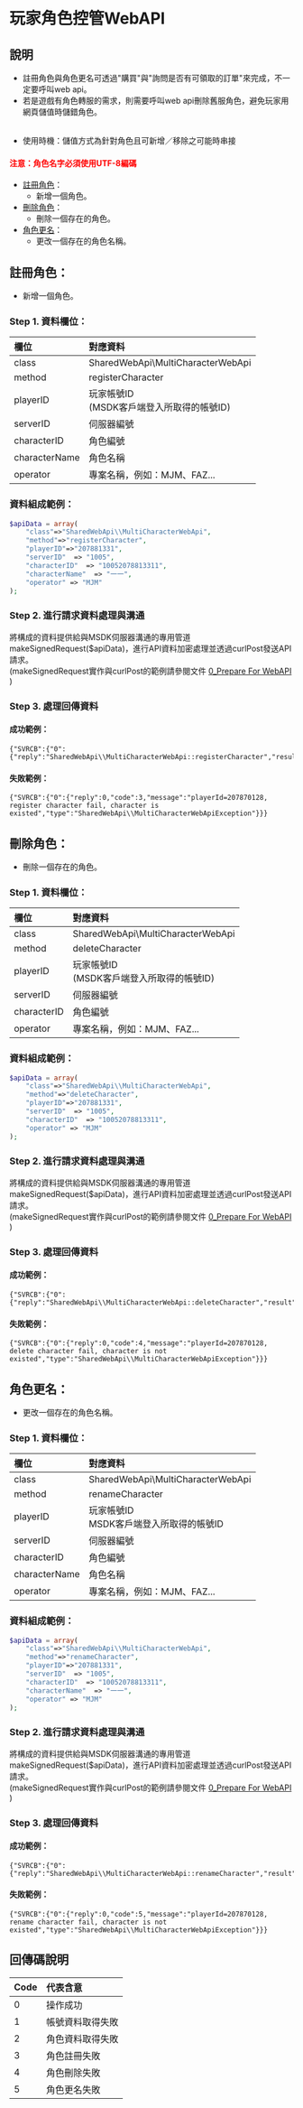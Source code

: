 # 玩家角色控管WebAPI  

## 說明
* 註冊角色與角色更名可透過"購買"與"詢問是否有可領取的訂單"來完成，不一定要呼叫web api。  
* 若是遊戲有角色轉服的需求，則需要呼叫web api刪除舊服角色，避免玩家用網頁儲值時儲錯角色。
<BR><BR>  

- 使用時機：儲值方式為針對角色且可新增／移除之可能時串接  

#### <font color="red">注意：角色名字必須使用UTF-8編碼</font>  

* [註冊角色](#註冊角色)：  
  - 新增一個角色。
* [刪除角色](#刪除角色)：  
  - 刪除一個存在的角色。
* [角色更名](#刪除角色)：  
  - 更改一個存在的角色名稱。

## 註冊角色：  
* 新增一個角色。   

### Step 1. 資料欄位：  

| 欄位          | 對應資料 |
| :------------ | :------- |
| class         | SharedWebApi\MultiCharacterWebApi |
| method        | registerCharacter |
| playerID      | 玩家帳號ID<BR>(MSDK客戶端登入所取得的帳號ID) |
| serverID      | 伺服器編號 |
| characterID   | 角色編號 |
| characterName | 角色名稱 |
| operator      | 專案名稱，例如：MJM、FAZ... |  
  
### 資料組成範例：  

```php
$apiData = array(
    "class"=>"SharedWebApi\\MultiCharacterWebApi",
    "method"=>"registerCharacter",
    "playerID"=>"207881331",
    "serverID"  => "1005",
    "characterID"  => "10052078813311",
    "characterName"  => "一一",
    "operator" => "MJM"
);
```  

### Step 2. 進行請求資料處理與溝通
將構成的資料提供給與MSDK伺服器溝通的專用管道makeSignedRequest($apiData)，進行API資料加密處理並透過curlPost發送API請求。  
(makeSignedRequest實作與curlPost的範例請參閱文件 [0_Prepare For WebAPI](doc-msdk/Server/webapi/0_Prepare_For_WebAPI)  )

### Step 3. 處理回傳資料  
#### 成功範例：  
```
{"SVRCB":{"0":{"reply":"SharedWebApi\\MultiCharacterWebApi::registerCharacter","result":1}}
```
#### 失敗範例：
```
{"SVRCB":{"0":{"reply":0,"code":3,"message":"playerId=207870128, register character fail, character is existed","type":"SharedWebApi\\MultiCharacterWebApiException"}}}
```
## 刪除角色：  
* 刪除一個存在的角色。  
  
### Step 1. 資料欄位：  

| 欄位          | 對應資料 |
| :------------ | :------- |
| class         | SharedWebApi\MultiCharacterWebApi |
| method        | deleteCharacter |
| playerID      | 玩家帳號ID<BR>(MSDK客戶端登入所取得的帳號ID) |
| serverID      | 伺服器編號 |
| characterID   | 角色編號 |
| operator      | 專案名稱，例如：MJM、FAZ... |  
  
### 資料組成範例：  

```php
$apiData = array(
    "class"=>"SharedWebApi\\MultiCharacterWebApi",
    "method"=>"deleteCharacter",
    "playerID"=>"207881331",
    "serverID"  => "1005",
    "characterID"  => "10052078813311",
    "operator" => "MJM"
);
```    
### Step 2. 進行請求資料處理與溝通
將構成的資料提供給與MSDK伺服器溝通的專用管道makeSignedRequest($apiData)，進行API資料加密處理並透過curlPost發送API請求。  
(makeSignedRequest實作與curlPost的範例請參閱文件 [0_Prepare For WebAPI](doc-msdk/Server/webapi/0_Prepare_For_WebAPI)  )

### Step 3. 處理回傳資料  

#### 成功範例：  
```
{"SVRCB":{"0":{"reply":"SharedWebApi\\MultiCharacterWebApi::deleteCharacter","result":1}}}
```
#### 失敗範例：
```
{"SVRCB":{"0":{"reply":0,"code":4,"message":"playerId=207870128, delete character fail, character is not existed","type":"SharedWebApi\\MultiCharacterWebApiException"}}}
```
## 角色更名：  
* 更改一個存在的角色名稱。  
  
### Step 1. 資料欄位：  

| 欄位          | 對應資料 |
| :------------ | :------- |
| class         | SharedWebApi\MultiCharacterWebApi |
| method        | renameCharacter |
| playerID      | 玩家帳號ID<BR>MSDK客戶端登入所取得的帳號ID |
| serverID      | 伺服器編號 |
| characterID   | 角色編號 |
| characterName | 角色名稱 |
| operator      | 專案名稱，例如：MJM、FAZ... |  
  
### 資料組成範例：  

```php
$apiData = array(
    "class"=>"SharedWebApi\\MultiCharacterWebApi",
    "method"=>"renameCharacter",
    "playerID"=>"207881331",
    "serverID"  => "1005",
    "characterID"  => "10052078813311",
    "characterName"  => "一一",
    "operator" => "MJM"
);
```  
### Step 2. 進行請求資料處理與溝通
將構成的資料提供給與MSDK伺服器溝通的專用管道makeSignedRequest($apiData)，進行API資料加密處理並透過curlPost發送API請求。  
(makeSignedRequest實作與curlPost的範例請參閱文件 [0_Prepare For WebAPI](doc-msdk/Server/webapi/0_Prepare_For_WebAPI)  )

### Step 3. 處理回傳資料    

#### 成功範例：  
```
{"SVRCB":{"0":{"reply":"SharedWebApi\\MultiCharacterWebApi::renameCharacter","result":1}}
```
#### 失敗範例：
```
{"SVRCB":{"0":{"reply":0,"code":5,"message":"playerId=207870128, rename character fail, character is not existed","type":"SharedWebApi\\MultiCharacterWebApiException"}}}
```  
  
  
## 回傳碼說明
| Code | 代表含意 |
| :--- | :------- |
| 0   | 操作成功|
| 1   | 帳號資料取得失敗 |
| 2   | 角色資料取得失敗 |
| 3   | 角色註冊失敗 |
| 4   | 角色刪除失敗 |
| 5 | 角色更名失敗 |  

